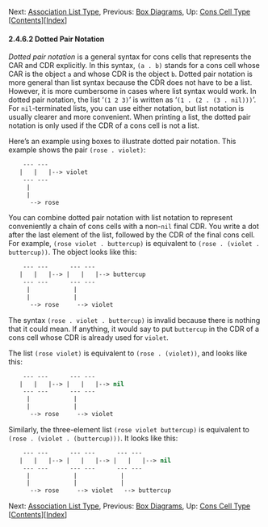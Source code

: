 

Next: [Association List Type](Association-List-Type.html), Previous: [Box Diagrams](Box-Diagrams.html), Up: [Cons Cell Type](Cons-Cell-Type.html)   \[[Contents](index.html#SEC_Contents "Table of contents")]\[[Index](Index.html "Index")]

#### 2.4.6.2 Dotted Pair Notation

*Dotted pair notation* is a general syntax for cons cells that represents the CAR and CDR explicitly. In this syntax, `(a . b)` stands for a cons cell whose CAR is the object `a` and whose CDR is the object `b`. Dotted pair notation is more general than list syntax because the CDR does not have to be a list. However, it is more cumbersome in cases where list syntax would work. In dotted pair notation, the list ‘`(1 2 3)`’ is written as ‘`(1 . (2 . (3 . nil)))`’. For `nil`-terminated lists, you can use either notation, but list notation is usually clearer and more convenient. When printing a list, the dotted pair notation is only used if the CDR of a cons cell is not a list.

Here’s an example using boxes to illustrate dotted pair notation. This example shows the pair `(rose . violet)`:

```lisp
    --- ---
   |   |   |--> violet
    --- ---
     |
     |
      --> rose
```

You can combine dotted pair notation with list notation to represent conveniently a chain of cons cells with a non-`nil` final CDR. You write a dot after the last element of the list, followed by the CDR of the final cons cell. For example, `(rose violet . buttercup)` is equivalent to `(rose . (violet . buttercup))`. The object looks like this:

```lisp
    --- ---      --- ---
   |   |   |--> |   |   |--> buttercup
    --- ---      --- ---
     |            |
     |            |
      --> rose     --> violet
```

The syntax `(rose . violet . buttercup)` is invalid because there is nothing that it could mean. If anything, it would say to put `buttercup` in the CDR of a cons cell whose CDR is already used for `violet`.

The list `(rose violet)` is equivalent to `(rose . (violet))`, and looks like this:

```lisp
    --- ---      --- ---
   |   |   |--> |   |   |--> nil
    --- ---      --- ---
     |            |
     |            |
      --> rose     --> violet
```

Similarly, the three-element list `(rose violet buttercup)` is equivalent to `(rose . (violet . (buttercup)))`. It looks like this:

```lisp
    --- ---      --- ---      --- ---
   |   |   |--> |   |   |--> |   |   |--> nil
    --- ---      --- ---      --- ---
     |            |            |
     |            |            |
      --> rose     --> violet   --> buttercup
```

Next: [Association List Type](Association-List-Type.html), Previous: [Box Diagrams](Box-Diagrams.html), Up: [Cons Cell Type](Cons-Cell-Type.html)   \[[Contents](index.html#SEC_Contents "Table of contents")]\[[Index](Index.html "Index")]
